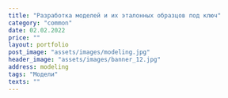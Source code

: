 ```yaml
---
title: "Разработка моделей и их эталонных образцов под ключ"
category: "common"
date: 02.02.2022
price: ""
layout: portfolio
post_image: "assets/images/modeling.jpg"
header_image: "assets/images/banner_12.jpg"
address: modeling
tags: "Модели"
texts: ""
---
```

